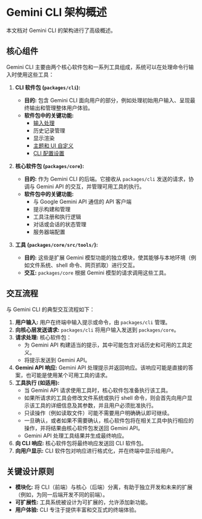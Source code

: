 # Gemini CLI 架构概述

本文档对 Gemini CLI 的架构进行了高级概述。

## 核心组件

Gemini CLI 主要由两个核心软件包和一系列工具组成，系统可以在处理命令行输入时使用这些工具：

1.  **CLI 软件包 (`packages/cli`):**

    - **目的:** 包含 Gemini CLI 面向用户的部分，例如处理初始用户输入、呈现最终输出和管理整体用户体验。
    - **软件包中的关键功能:**
      - [输入处理](./cli/commands.zh.md)
      - 历史记录管理
      - 显示渲染
      - [主题和 UI 自定义](./cli/themes.zh.md)
      - [CLI 配置设置](./cli/configuration.zh.md)

2.  **核心软件包 (`packages/core`):**

    - **目的:** 作为 Gemini CLI 的后端。它接收从 `packages/cli` 发送的请求，协调与 Gemini API 的交互，并管理可用工具的执行。
    - **软件包中的关键功能:**
      - 与 Google Gemini API 通信的 API 客户端
      - 提示构建和管理
      - 工具注册和执行逻辑
      - 对话或会话的状态管理
      - 服务器端配置

3.  **工具 (`packages/core/src/tools/`):**
    - **目的:** 这些是扩展 Gemini 模型功能的独立模块，使其能够与本地环境（例如文件系统、shell 命令、网页抓取）进行交互。
    - **交互:** `packages/core` 根据 Gemini 模型的请求调用这些工具。

## 交互流程

与 Gemini CLI 的典型交互流程如下：

1.  **用户输入:** 用户在终端中输入提示或命令，由 `packages/cli` 管理。
2.  **向核心层发送请求:** `packages/cli` 将用户输入发送到 `packages/core`。
3.  **请求处理:** 核心软件包：
    - 为 Gemini API 构建适当的提示，其中可能包含对话历史和可用的工具定义。
    - 将提示发送到 Gemini API。
4.  **Gemini API 响应:** Gemini API 处理提示并返回响应。该响应可能是直接的答案，也可能是使用某个可用工具的请求。
5.  **工具执行 (如适用):**
    - 当 Gemini API 请求使用工具时，核心软件包准备执行该工具。
    - 如果所请求的工具会修改文件系统或执行 shell 命令，则会首先向用户显示该工具的详细信息及其参数，并且用户必须批准执行。
    - 只读操作（例如读取文件）可能不需要用户明确确认即可继续。
    - 一旦确认，或者如果不需要确认，核心软件包将在相关工具中执行相应的操作，并将结果由核心软件包发送回 Gemini API。
    - Gemini API 处理工具结果并生成最终响应。
6.  **向 CLI 响应:** 核心软件包将最终响应发送回 CLI 软件包。
7.  **向用户显示:** CLI 软件包对响应进行格式化，并在终端中显示给用户。

## 关键设计原则

- **模块化:** 将 CLI（前端）与核心（后端）分离，有助于独立开发和未来的扩展（例如，为同一后端开发不同的前端）。
- **可扩展性:** 工具系统被设计为可扩展的，允许添加新功能。
- **用户体验:** CLI 专注于提供丰富和交互式的终端体验。 
